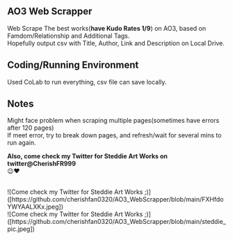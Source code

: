 ## AO3 Web Scrapper
Web Scrape The best works(**have Kudo Rates 1/9**) on AO3, based on Famdom/Relationship and Additional Tags.  <br />
Hopefully output csv with Title, Author, Link and Description on Local Drive. <br />

## Coding/Running Environment
Used CoLab to run everything, csv file can save locally. <br />

## Notes
Might face problem when scraping multiple pages(sometimes have errors after 120 pages) <br />
If meet error, try to break down pages, and refresh/wait for several mins to run again. <br />

**Also, come check my Twitter for Steddie Art Works on twitter@CherishFR999** <br />
😉❤️ <br />

 <br />
![Come check my Twitter for Steddie Art Works ;)]([https://github.com/cherishfan0320/AO3_WebScrapper/blob/main/FXHfdoYWYAALXKx.jpeg])<br />
![Come check my Twitter for Steddie Art Works ;)]([https://github.com/cherishfan0320/AO3_WebScrapper/blob/main/steddie_pic.jpeg])<br />
